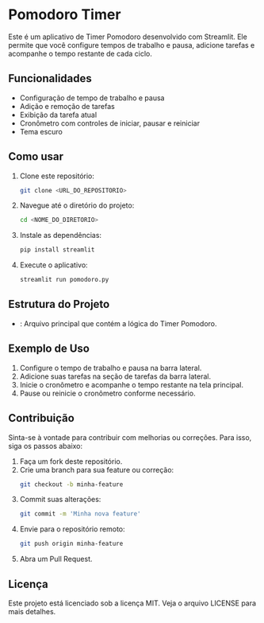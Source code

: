 # Pomodoro Timer

Este é um aplicativo de Timer Pomodoro desenvolvido com Streamlit. Ele permite que você configure tempos de trabalho e pausa, adicione tarefas e acompanhe o tempo restante de cada ciclo.

## Funcionalidades

- Configuração de tempo de trabalho e pausa
- Adição e remoção de tarefas
- Exibição da tarefa atual
- Cronômetro com controles de iniciar, pausar e reiniciar
- Tema escuro

## Como usar

1. Clone este repositório:
    ```sh
    git clone <URL_DO_REPOSITORIO>
    ```
2. Navegue até o diretório do projeto:
    ```sh
    cd <NOME_DO_DIRETORIO>
    ```
3. Instale as dependências:
    ```sh
    pip install streamlit
    ```
4. Execute o aplicativo:
    ```sh
    streamlit run pomodoro.py
    ```

## Estrutura do Projeto

- : Arquivo principal que contém a lógica do Timer Pomodoro.

## Exemplo de Uso

1. Configure o tempo de trabalho e pausa na barra lateral.
2. Adicione suas tarefas na seção de tarefas da barra lateral.
3. Inicie o cronômetro e acompanhe o tempo restante na tela principal.
4. Pause ou reinicie o cronômetro conforme necessário.

## Contribuição

Sinta-se à vontade para contribuir com melhorias ou correções. Para isso, siga os passos abaixo:

1. Faça um fork deste repositório.
2. Crie uma branch para sua feature ou correção:
    ```sh
    git checkout -b minha-feature
    ```
3. Commit suas alterações:
    ```sh
    git commit -m 'Minha nova feature'
    ```
4. Envie para o repositório remoto:
    ```sh
    git push origin minha-feature
    ```
5. Abra um Pull Request.

## Licença

Este projeto está licenciado sob a licença MIT. Veja o arquivo LICENSE para mais detalhes.